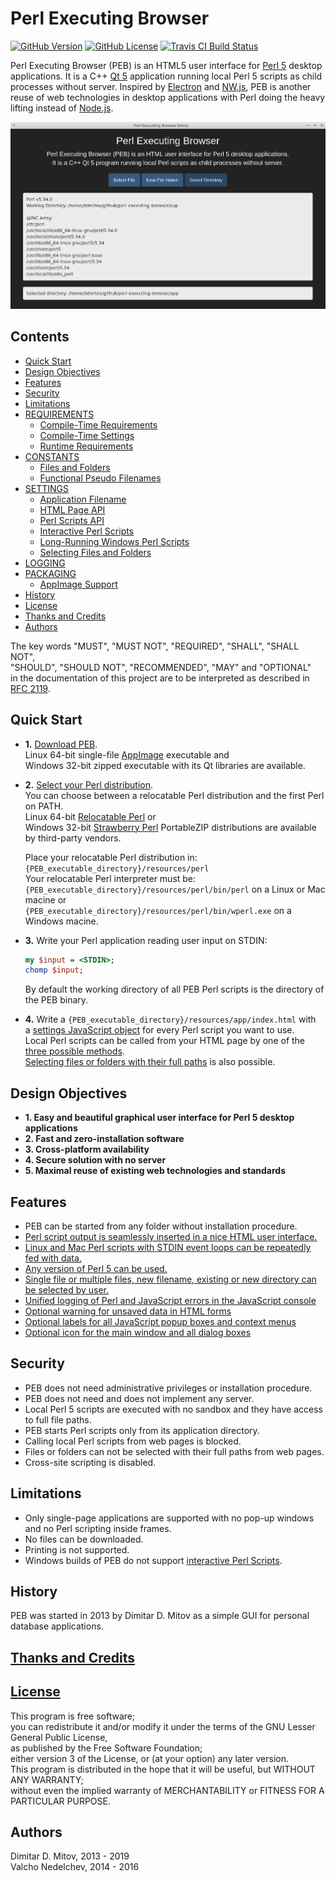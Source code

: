 # Perl Executing Browser

[![GitHub Version](https://img.shields.io/github/release/ddmitov/perl-executing-browser.svg)](https://github.com/ddmitov/perl-executing-browser/releases)
[![GitHub License](http://img.shields.io/badge/License-LGPL%20v3-blue.svg)](./LICENSE.md)
[![Travis CI Build Status](https://travis-ci.org/ddmitov/perl-executing-browser.svg?branch=master)](https://travis-ci.org/ddmitov/perl-executing-browser)  

Perl Executing Browser (PEB) is an HTML5 user interface for [Perl 5](https://www.perl.org/) desktop applications. It is a C++ [Qt 5](https://www.qt.io/) application running local Perl 5 scripts as child processes without server. Inspired by [Electron](http://electron.atom.io/) and [NW.js](http://nwjs.io/), PEB is another reuse of web technologies in desktop applications with Perl doing the heavy lifting instead of [Node.js](https://nodejs.org/en/).

![PEB Screenshot](https://github.com/ddmitov/perl-executing-browser/raw/master/doc/screenshot.png "PEB Screenshot")  

## Contents

* [Quick Start](#quick-start)
* [Design Objectives](#design-objectives)
* [Features](#features)
* [Security](#security)
* [Limitations](#limitations)
* [REQUIREMENTS](./doc/REQUIREMENTS.md)
  * [Compile-Time Requirements](./doc/REQUIREMENTS.md#compile-time-requirements)
  * [Compile-Time Settings](./doc/REQUIREMENTS.md#compile-time-settings)
  * [Runtime Requirements](./doc/REQUIREMENTS.md#runtime-requirements)
* [CONSTANTS](./doc/CONSTANTS.md)
  * [Files and Folders](./doc/CONSTANTS.md#files-and-folders)
  * [Functional Pseudo Filenames](./doc/CONSTANTS.md#functional-pseudo-filenames)
* [SETTINGS](./doc/SETTINGS.md)
  * [Application Filename](./doc/SETTINGS.md#application-filename)
  * [HTML Page API](./doc/SETTINGS.md#html-page-api)
  * [Perl Scripts API](./doc/SETTINGS.md#perl-scripts-api)
  * [Interactive Perl Scripts](./doc/SETTINGS.md#interactive-perl-scripts)
  * [Long-Running Windows Perl Scripts](./doc/SETTINGS.md#long-running-windows-perl-scripts)
  * [Selecting Files and Folders](./doc/SETTINGS.md#selecting-files-and-folders)
* [LOGGING](./doc/LOGGING.md)
* [PACKAGING](./doc/PACKAGING.md)
  * [AppImage Support](./doc/PACKAGING.md#appimage-support)
* [History](#history)
* [License](./LICENSE.md)
* [Thanks and Credits](./CREDITS.md)
* [Authors](#authors)

The key words "MUST", "MUST NOT", "REQUIRED", "SHALL", "SHALL NOT",  
"SHOULD", "SHOULD NOT", "RECOMMENDED", "MAY" and "OPTIONAL"  
in the documentation of this project are to be interpreted as described in [RFC 2119](https://www.ietf.org/rfc/rfc2119.txt).  

## Quick Start

* **1.** [Download PEB](https://github.com/ddmitov/perl-executing-browser/releases/latest).  
  Linux 64-bit single-file [AppImage](https://appimage.org/) executable and  
  Windows 32-bit zipped executable with its Qt libraries are available.  

* **2.** [Select your Perl distribution](./doc/REQUIREMENTS.md#runtime-requirements).  
  You can choose between a relocatable Perl distribution and the first Perl on PATH.  
  Linux 64-bit [Relocatable Perl](https://github.com/skaji/relocatable-perl) or  
  Windows 32-bit [Strawberry Perl](http://strawberryperl.com/) PortableZIP distributions are available by third-party vendors.  

  Place your relocatable Perl distribution in:  
  ``{PEB_executable_directory}/resources/perl``  
  Your relocatable Perl interpreter must be:  
  ``{PEB_executable_directory}/resources/perl/bin/perl`` on a Linux or Mac macine or  
  ``{PEB_executable_directory}/resources/perl/bin/wperl.exe`` on a Windows macine.  

* **3.** Write your Perl application reading user input on STDIN:

  ```perl
  my $input = <STDIN>;
  chomp $input;
  ```

  By default the working directory of all PEB Perl scripts is the directory of the PEB binary.  

* **4.** Write a ``{PEB_executable_directory}/resources/app/index.html`` with  
  a [settings JavaScript object](./doc/SETTINGS.md#perl-scripts-api) for every Perl script you want to use.  
  Local Perl scripts can be called from your HTML page by one of the [three possible methods](./doc/SETTINGS.md#perl-scripts-api).  
  [Selecting files or folders with their full paths](./doc/SETTINGS.md#selecting-files-and-folders) is also possible.

## Design Objectives

* **1. Easy and beautiful graphical user interface for Perl 5 desktop applications**  
* **2. Fast and zero-installation software**  
* **3. Cross-platform availability**  
* **4. Secure solution with no server**  
* **5. Maximal reuse of existing web technologies and standards**

## Features

* PEB can be started from any folder without installation procedure.
* [Perl script output is seamlessly inserted in a nice HTML user interface.](./doc/SETTINGS.md#perl-scripts-api)
* [Linux and Mac Perl scripts with STDIN event loops can be repeatedly fed with data.](./doc/SETTINGS.md#interactive-perl-scripts)
* [Any version of Perl 5 can be used.](./doc/REQUIREMENTS.md#runtime-requirements)
* [Single file or multiple files, new filename, existing or new directory can be selected by user.](./doc/SETTINGS.md#selecting-files-and-folders)  
* [Unified logging of Perl and JavaScript errors in the JavaScript console](./doc/LOGGING.md)  
* [Optional warning for unsaved data in HTML forms](./doc/SETTINGS.md#html-page-api)
* [Optional labels for all JavaScript popup boxes and context menus](./doc/SETTINGS.md#html-page-api)
* [Optional icon for the main window and all dialog boxes](./doc/CONSTANTS.md#icon)

## Security

* PEB does not need administrative privileges or installation procedure.
* PEB does not need and does not implement any server.
* Local Perl 5 scripts are executed with no sandbox and they have access to full file paths.
* PEB starts Perl scripts only from its application directory.
* Calling local Perl scripts from web pages is blocked.
* Files or folders can not be selected with their full paths from web pages.
* Cross-site scripting is disabled.

## Limitations

* Only single-page applications are supported with no pop-up windows and no Perl scripting inside frames.
* No files can be downloaded.
* Printing is not supported.
* Windows builds of PEB do not support [interactive Perl Scripts](./doc/SETTINGS.md#interactive-perl-scripts).

## History

PEB was started in 2013 by Dimitar D. Mitov as a simple GUI for personal database applications.

## [Thanks and Credits](CREDITS.md)

## [License](./LICENSE.md)

This program is free software;  
you can redistribute it and/or modify it under the terms of the GNU Lesser General Public License,  
as published by the Free Software Foundation;  
either version 3 of the License, or (at your option) any later version.  
This program is distributed in the hope that it will be useful, but WITHOUT ANY WARRANTY;  
without even the implied warranty of MERCHANTABILITY or FITNESS FOR A PARTICULAR PURPOSE.

## Authors

Dimitar D. Mitov, 2013 - 2019  
Valcho Nedelchev, 2014 - 2016  
